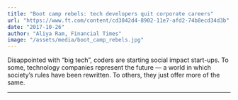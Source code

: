 ```yaml
---
title: "Boot camp rebels: tech developers quit corporate careers"
url: "https://www.ft.com/content/cd3842d4-8902-11e7-afd2-74b8ecd34d3b"
date: "2017-10-26"
author: "Aliya Ram, Financial Times"
image: "/assets/media/boot_camp_rebels.jpg"
---
```


Disappointed with “big tech”, coders are starting social impact start-ups. To some, technology companies represent the future — a world in which society’s rules have been rewritten. To others, they just offer more of the same.

---
